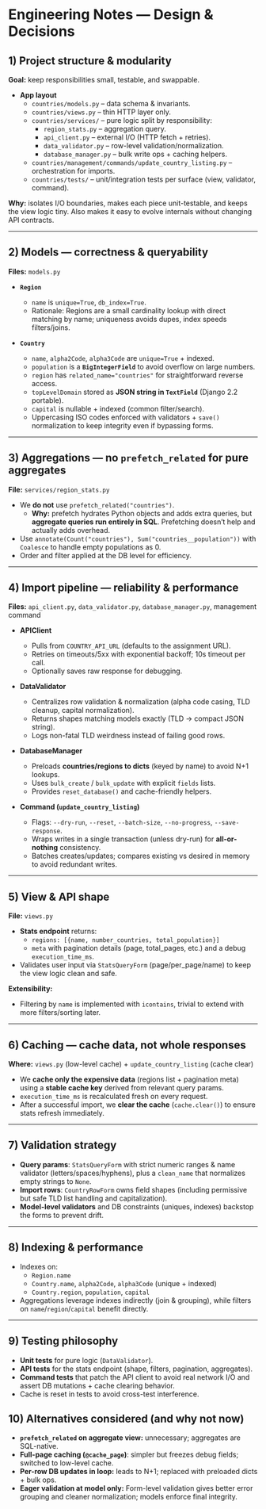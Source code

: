 # Engineering Notes — Design & Decisions

## 1) Project structure & modularity
**Goal:** keep responsibilities small, testable, and swappable.

- **App layout**
  - `countries/models.py` – data schema & invariants.
  - `countries/views.py` – thin HTTP layer only.
  - `countries/services/` – pure logic split by responsibility:
    - `region_stats.py` – aggregation query.
    - `api_client.py` – external I/O (HTTP fetch + retries).
    - `data_validator.py` – row-level validation/normalization.
    - `database_manager.py` – bulk write ops + caching helpers.
  - `countries/management/commands/update_country_listing.py` – orchestration for imports.
  - `countries/tests/` – unit/integration tests per surface (view, validator, command).

**Why:** isolates I/O boundaries, makes each piece unit-testable, and keeps the view logic tiny. Also makes it easy to evolve internals without changing API contracts.

---

## 2) Models — correctness & queryability
**Files:** `models.py`

- **`Region`**
  - `name` is `unique=True`, `db_index=True`.  
  - Rationale: Regions are a small cardinality lookup with direct matching by name; uniqueness avoids dupes, index speeds filters/joins.

- **`Country`**
  - `name`, `alpha2Code`, `alpha3Code` are `unique=True` + indexed.
  - `population` is a **`BigIntegerField`** to avoid overflow on large numbers.
  - `region` has `related_name="countries"` for straightforward reverse access.
  - `topLevelDomain` stored as **JSON string in `TextField`** (Django 2.2 portable).  
  - `capital` is nullable + indexed (common filter/search).
  - Uppercasing ISO codes enforced with validators + `save()` normalization to keep integrity even if bypassing forms.

---

## 3) Aggregations — no `prefetch_related` for pure aggregates
**File:** `services/region_stats.py`

- We **do not** use `prefetch_related("countries")`.  
  - **Why:** prefetch hydrates Python objects and adds extra queries, but **aggregate queries run entirely in SQL**. Prefetching doesn’t help and actually adds overhead.
- Use `annotate(Count("countries"), Sum("countries__population"))` with `Coalesce` to handle empty populations as 0.
- Order and filter applied at the DB level for efficiency.

---

## 4) Import pipeline — reliability & performance
**Files:** `api_client.py`, `data_validator.py`, `database_manager.py`, management command

- **APIClient**
  - Pulls from `COUNTRY_API_URL` (defaults to the assignment URL).
  - Retries on timeouts/5xx with exponential backoff; 10s timeout per call.
  - Optionally saves raw response for debugging.

- **DataValidator**
  - Centralizes row validation & normalization (alpha code casing, TLD cleanup, capital normalization).
  - Returns shapes matching models exactly (TLD → compact JSON string).
  - Logs non-fatal TLD weirdness instead of failing good rows.

- **DatabaseManager**
  - Preloads **countries/regions to dicts** (keyed by name) to avoid N+1 lookups.
  - Uses `bulk_create` / `bulk_update` with explicit `fields` lists.
  - Provides `reset_database()` and cache-friendly helpers.

- **Command (`update_country_listing`)**
  - Flags: `--dry-run`, `--reset`, `--batch-size`, `--no-progress`, `--save-response`.
  - Wraps writes in a single transaction (unless dry-run) for **all-or-nothing** consistency.
  - Batches creates/updates; compares existing vs desired in memory to avoid redundant writes.

---

## 5) View & API shape
**File:** `views.py`

- **Stats endpoint** returns:
  - `regions: [{name, number_countries, total_population}]`
  - `meta` with pagination details (page, total_pages, etc.) and a debug `execution_time_ms`.
- Validates user input via `StatsQueryForm` (page/per_page/name) to keep the view logic clean and safe.

**Extensibility:**  
- Filtering by `name` is implemented with `icontains`, trivial to extend with more filters/sorting later.

---

## 6) Caching — cache data, not whole responses
**Where:** `views.py` (low-level cache) + `update_country_listing` (cache clear)

- We **cache only the expensive data** (regions list + pagination meta) using a **stable cache key** derived from relevant query params.
- `execution_time_ms` is recalculated fresh on every request.
- After a successful import, we **clear the cache** (`cache.clear()`) to ensure stats refresh immediately.  

---

## 7) Validation strategy
- **Query params**: `StatsQueryForm` with strict numeric ranges & name validator (letters/spaces/hyphens), plus a `clean_name` that normalizes empty strings to `None`.
- **Import rows**: `CountryRowForm` owns field shapes (including permissive but safe TLD list handling and capitalization).  
- **Model-level validators** and DB constraints (uniques, indexes) backstop the forms to prevent drift.

---

## 8) Indexing & performance
- Indexes on:
  - `Region.name`
  - `Country.name`, `alpha2Code`, `alpha3Code` (unique + indexed)
  - `Country.region`, `population`, `capital`
- Aggregations leverage indexes indirectly (join & grouping), while filters on `name`/`region`/`capital` benefit directly.

---

## 9) Testing philosophy
- **Unit tests** for pure logic (`DataValidator`).
- **API tests** for the stats endpoint (shape, filters, pagination, aggregates).
- **Command tests** that patch the API client to avoid real network I/O and assert DB mutations + cache clearing behavior.
- Cache is reset in tests to avoid cross-test interference.



## 10) Alternatives considered (and why not now)
- **`prefetch_related` on aggregate view:** unnecessary; aggregates are SQL-native.
- **Full-page caching (`@cache_page`)**: simpler but freezes debug fields; switched to low-level cache.
- **Per-row DB updates in loop:** leads to N+1; replaced with preloaded dicts + bulk ops.
- **Eager validation at model only:** Form-level validation gives better error grouping and cleaner normalization; models enforce final integrity.
